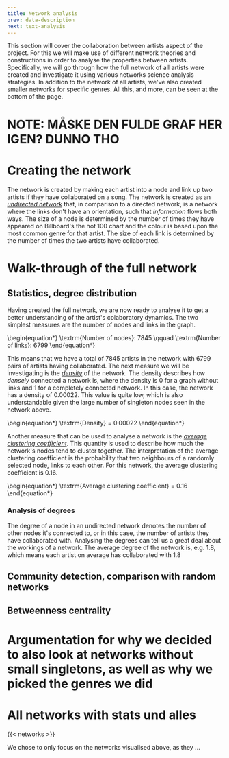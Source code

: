 ```yaml
---
title: Network analysis
prev: data-description
next: text-analysis
---
```


This section will cover the collaboration between artists aspect of the project. For this we will make use of different network theories and constructions in order to analyse the properties between artists. Specifically, we will go through how the full network of all artists were created and investigate it using various networks science analysis strategies. In addition to the network of all artists, we've also created smaller networks for specific genres. All this, and more, can be seen at the bottom of the page.

# NOTE: MÅSKE DEN FULDE GRAF HER IGEN? DUNNO THO

# Creating the network
The network is created by making each artist into a node and link up two artists if they have collaborated on a song. The network is created as an [_undirected network_](https://www.wikiwand.com/en/Undirected_graph) that, in comparison to a directed network, is a network where the links don't have an orientation, such that _information_ flows both ways. The size of a node is determined by the number of times they have appeared on Billboard's the hot 100 chart and the colour is based upon the most common genre for that artist. The size of each link is determined by the number of times the two artists have collaborated.


# Walk-through of the full network
## Statistics, degree distribution
Having created the full network, we are now ready to analyse it to get a better understanding of the artist's colaboratory dynamics. The two simplest measures are the number of nodes and links in the graph.

\begin{equation*}
    \textrm{Number of nodes}: 7845 \qquad \textrm{Number of links}: 6799
\end{equation*}

This means that we have a total of 7845 artists in the network with 6799 pairs of artists having collaborated. The next measure we will be investigating is the [_density_](https://networkx.org/documentation/stable/reference/generated/networkx.classes.function.density.html) of the network. The density describes how _densely_ connected a network is, where the density is 0 for a graph without links and 1 for a completely connected network. In this case, the network has a density of 0.00022. This value is quite low, which is also understandable given the large number of singleton nodes seen in the network above.

\begin{equation*}
    \textrm{Density} = 0.00022
\end{equation*}

Another measure that can be used to analyse a network is the [_average clustering coefficient_](https://networkx.org/documentation/stable/reference/generated/networkx.classes.function.density.html). This quantity is used to describe how much the network's nodes tend to cluster together. The interpretation of the average clustering coefficient is the probability that two neighbours of a randomly selected node, links to each other. For this network, the average clustering coefficient is 0.16.

\begin{equation*}
    \textrm{Average clustering coefficient} = 0.16
\end{equation*}

### Analysis of degrees
The degree of a node in an undirected network denotes the number of other nodes it's connected to, or in this case, the number of artists they have collaborated with. Analysing the degrees can tell us a great deal about the workings of a network. The average degree of the network is, e.g. 1.8, which means each artist on average has collaborated with 1.8 



## Community detection, comparison with random networks


## Betweenness centrality


# Argumentation for why we decided to also look at networks without small singletons, as well as why we picked the genres we did


# All networks with stats und alles


{{< networks >}}


We chose to only focus on the networks visualised above, as they ...

